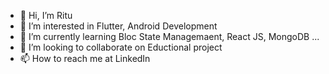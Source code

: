 - 👋 Hi, I’m Ritu
- 👀 I’m interested in Flutter, Android Development
- 🌱 I’m currently learning Bloc State Managemaent, React JS, MongoDB ...
- 💞️ I’m looking to collaborate on Eductional project 
- 📫 How to reach me at LinkedIn

<!---
ritubara/ritubara is a ✨ special ✨ repository because its `README.md` (this file) appears on your GitHub profile.
You can click the Preview link to take a look at your changes.
--->
